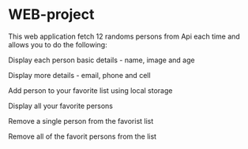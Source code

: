 # WEB-project

This web application fetch 12 randoms persons from Api each time and allows you to do the following:

Display each person basic details - name, image and age

Display more details - email, phone and cell

Add person to your favorite list using local storage

Display all your favorite persons

Remove a single person from the favorist list

Remove all of the favorit persons from the list
